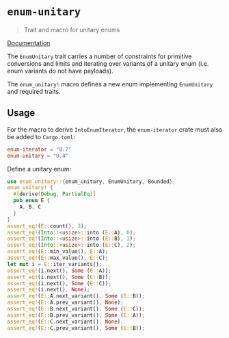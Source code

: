 # `enum-unitary`

> Trait and macro for unitary enums

[Documentation](https://docs.rs/enum-unitary)

The `EnumUnitary` trait carries a number of constraints for primitive
conversions and limits and iterating over variants of a unitary enum (i.e. enum
variants do not have payloads).

The `enum_unitary!` macro defines a new enum implementing `EnumUnitary` and
required traits.

## Usage

For the macro to derive `IntoEnumIterator`, the `enum-iterator` crate must also
be added to `Cargo.toml`:
```toml
enum-iterator = "0.7"
enum-unitary = "0.4"
```

Define a unitary enum:
```rust
use enum_unitary::{enum_unitary, EnumUnitary, Bounded};
enum_unitary! {
  #[derive(Debug, PartialEq)]
  pub enum E {
    A, B, C
  }
}
assert_eq!(E::count(), 3);
assert_eq!(Into::<usize>::into (E::A), 0);
assert_eq!(Into::<usize>::into (E::B), 1);
assert_eq!(Into::<usize>::into (E::C), 2);
assert_eq!(E::min_value(), E::A);
assert_eq!(E::max_value(), E::C);
let mut i = E::iter_variants();
assert_eq!(i.next(), Some (E::A));
assert_eq!(i.next(), Some (E::B));
assert_eq!(i.next(), Some (E::C));
assert_eq!(i.next(), None);
assert_eq!(E::A.next_variant(), Some (E::B));
assert_eq!(E::A.prev_variant(), None);
assert_eq!(E::B.next_variant(), Some (E::C));
assert_eq!(E::B.prev_variant(), Some (E::A));
assert_eq!(E::C.next_variant(), None);
assert_eq!(E::C.prev_variant(), Some (E::B));
```
